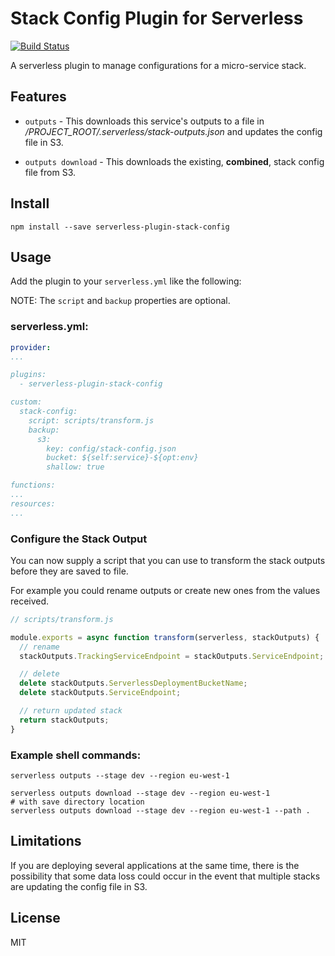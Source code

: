 # Stack Config Plugin for Serverless

[![Build Status](https://travis-ci.org/rawphp/serverless-plugin-stack-config.svg?branch=master)](https://travis-ci.org/rawphp/serverless-plugin-stack-config)

A serverless plugin to manage configurations for a micro-service stack.

## Features

* `outputs` - This downloads this service's outputs to a file in */PROJECT_ROOT/.serverless/stack-outputs.json* and updates the config file in S3.

* `outputs download` - This downloads the existing, **combined**, stack config file from S3.

## Install

```shell
npm install --save serverless-plugin-stack-config
```

## Usage

Add the plugin to your `serverless.yml` like the following:

NOTE: The `script` and `backup` properties are optional.

### serverless.yml:

```yaml
provider:
...

plugins:
  - serverless-plugin-stack-config

custom:
  stack-config:
    script: scripts/transform.js
    backup:
      s3:
        key: config/stack-config.json
        bucket: ${self:service}-${opt:env}
        shallow: true

functions:
...
resources:
...
```

### Configure the Stack Output

You can now supply a script that you can use to transform the stack outputs before they are saved to file.

For example you could rename outputs or create new ones from the values received.

```js
// scripts/transform.js

module.exports = async function transform(serverless, stackOutputs) {
  // rename
  stackOutputs.TrackingServiceEndpoint = stackOutputs.ServiceEndpoint;

  // delete
  delete stackOutputs.ServerlessDeploymentBucketName;
  delete stackOutputs.ServiceEndpoint;

  // return updated stack
  return stackOutputs;
}
```

### Example shell commands:
```shell
serverless outputs --stage dev --region eu-west-1

serverless outputs download --stage dev --region eu-west-1
# with save directory location
serverless outputs download --stage dev --region eu-west-1 --path .
```

## Limitations

If you are deploying several applications at the same time, there is the possibility that some data loss could occur in the event that multiple stacks are updating the config file in S3.

## License

MIT

